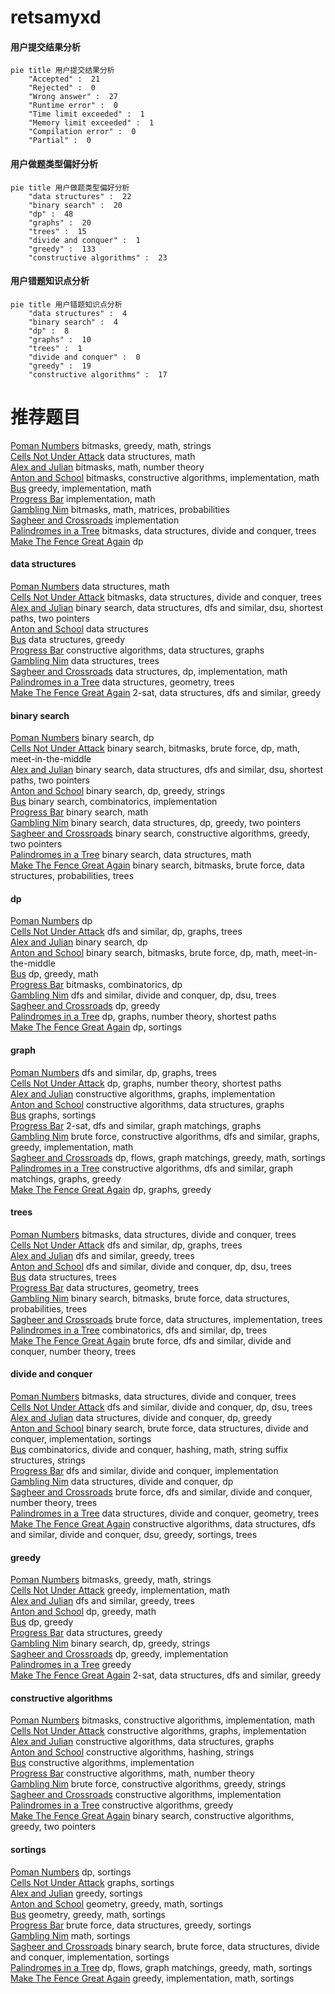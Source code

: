 # retsamyxd
<!-- tabs:start -->
#### **用户提交结果分析**

```mermaid
pie title 用户提交结果分析
    "Accepted" :  21
    "Rejected" :  0
    "Wrong answer" :  27
    "Runtime error" :  0
    "Time limit exceeded" :  1
    "Memory limit exceeded" :  1
    "Compilation error" :  0
    "Partial" :  0
```
#### **用户做题类型偏好分析**

```mermaid
pie title 用户做题类型偏好分析
    "data structures" :  22
    "binary search" :  20
    "dp" :  48
    "graphs" :  20
    "trees" :  15
    "divide and conquer" :  1
    "greedy" :  133
    "constructive algorithms" :  23
```
#### **用户错题知识点分析**

```mermaid
pie title 用户错题知识点分析
    "data structures" :  4
    "binary search" :  4
    "dp" :  8
    "graphs" :  10
    "trees" :  1
    "divide and conquer" :  0
    "greedy" :  19
    "constructive algorithms" :  17
```
<!-- tabs:end -->
# 推荐题目
[Poman Numbers](https://codeforces.com/contest/1465/problem/E)		bitmasks,
                        greedy,
                        math,
                        strings		  
[Cells Not Under Attack](http://codeforces.com/problemset/problem/701/B)		data structures,
                        math		  
[Alex and Julian](http://codeforces.com/problemset/problem/1220/D)		bitmasks,
                        math,
                        number theory		  
[Anton and School](http://codeforces.com/problemset/problem/734/F)		bitmasks,
                        constructive algorithms,
                        implementation,
                        math		  
[Bus](http://codeforces.com/problemset/problem/864/C)		greedy,
                        implementation,
                        math		  
[Progress Bar](http://codeforces.com/problemset/problem/71/B)		implementation,
                        math		  
[Gambling Nim](http://codeforces.com/problemset/problem/662/A)		bitmasks,
                        math,
                        matrices,
                        probabilities		  
[Sagheer and Crossroads](http://codeforces.com/problemset/problem/812/A)		implementation		  
[Palindromes in a Tree](http://codeforces.com/problemset/problem/914/E)		bitmasks,
                        data structures,
                        divide and conquer,
                        trees		  
[Make The Fence Great Again](http://codeforces.com/problemset/problem/1221/D)		dp		  
<!-- tabs:start -->
#### **data structures**
[Poman Numbers](http://codeforces.com/problemset/problem/701/B)		data structures,
                        math		  
[Cells Not Under Attack](http://codeforces.com/problemset/problem/914/E)		bitmasks,
                        data structures,
                        divide and conquer,
                        trees		  
[Alex and Julian](http://codeforces.com/problemset/problem/366/D)		binary search,
                        data structures,
                        dfs and similar,
                        dsu,
                        shortest paths,
                        two pointers		  
[Anton and School](http://codeforces.com/problemset/problem/1332/G)		data structures		  
[Bus](https://codeforces.com/contest/1261/problem/B1)		data structures,
                        greedy		  
[Progress Bar](https://codeforces.com/contest/1440/problem/D)		constructive algorithms,
                        data structures,
                        graphs		  
[Gambling Nim](http://codeforces.com/problemset/problem/1109/F)		data structures,
                        trees		  
[Sagheer and Crossroads](http://codeforces.com/problemset/problem/362/C)		data structures,
                        dp,
                        implementation,
                        math		  
[Palindromes in a Tree](http://codeforces.com/problemset/problem/704/E)		data structures,
                        geometry,
                        trees		  
[Make The Fence Great Again](http://codeforces.com/problemset/problem/538/H)		2-sat,
                        data structures,
                        dfs and similar,
                        greedy		  
#### **binary search**
[Poman Numbers](http://codeforces.com/problemset/problem/1225/E)		binary search,
                        dp		  
[Cells Not Under Attack](http://codeforces.com/problemset/problem/525/E)		binary search,
                        bitmasks,
                        brute force,
                        dp,
                        math,
                        meet-in-the-middle		  
[Alex and Julian](http://codeforces.com/problemset/problem/366/D)		binary search,
                        data structures,
                        dfs and similar,
                        dsu,
                        shortest paths,
                        two pointers		  
[Anton and School](http://codeforces.com/problemset/problem/1315/B)		binary search,
                        dp,
                        greedy,
                        strings		  
[Bus](https://codeforces.com/contest/504/problem/C)		binary search,
                        combinatorics,
                        implementation		  
[Progress Bar](https://codeforces.com/contest/1011/problem/C)		binary search,
                        math		  
[Gambling Nim](http://codeforces.com/problemset/problem/1492/C)		binary search,
                        data structures,
                        dp,
                        greedy,
                        two pointers		  
[Sagheer and Crossroads](http://codeforces.com/problemset/problem/1463/D)		binary search,
                        constructive algorithms,
                        greedy,
                        two pointers		  
[Palindromes in a Tree](http://codeforces.com/problemset/problem/1490/G)		binary search,
                        data structures,
                        math		  
[Make The Fence Great Again](http://codeforces.com/problemset/problem/1479/D)		binary search,
                        bitmasks,
                        brute force,
                        data structures,
                        probabilities,
                        trees		  
#### **dp**
[Poman Numbers](http://codeforces.com/problemset/problem/1221/D)		dp		  
[Cells Not Under Attack](http://codeforces.com/problemset/problem/592/D)		dfs and similar,
                        dp,
                        graphs,
                        trees		  
[Alex and Julian](http://codeforces.com/problemset/problem/1225/E)		binary search,
                        dp		  
[Anton and School](http://codeforces.com/problemset/problem/525/E)		binary search,
                        bitmasks,
                        brute force,
                        dp,
                        math,
                        meet-in-the-middle		  
[Bus](http://codeforces.com/problemset/problem/1040/B)		dp,
                        greedy,
                        math		  
[Progress Bar](http://codeforces.com/problemset/problem/1292/F)		bitmasks,
                        combinatorics,
                        dp		  
[Gambling Nim](http://codeforces.com/problemset/problem/1156/D)		dfs and similar,
                        divide and conquer,
                        dp,
                        dsu,
                        trees		  
[Sagheer and Crossroads](http://codeforces.com/problemset/problem/335/F)		dp,
                        greedy		  
[Palindromes in a Tree](http://codeforces.com/problemset/problem/1070/A)		dp,
                        graphs,
                        number theory,
                        shortest paths		  
[Make The Fence Great Again](http://codeforces.com/problemset/problem/713/C)		dp,
                        sortings		  
#### **graph**
[Poman Numbers](http://codeforces.com/problemset/problem/592/D)		dfs and similar,
                        dp,
                        graphs,
                        trees		  
[Cells Not Under Attack](http://codeforces.com/problemset/problem/1070/A)		dp,
                        graphs,
                        number theory,
                        shortest paths		  
[Alex and Julian](http://codeforces.com/problemset/problem/550/D)		constructive algorithms,
                        graphs,
                        implementation		  
[Anton and School](https://codeforces.com/contest/1440/problem/D)		constructive algorithms,
                        data structures,
                        graphs		  
[Bus](http://codeforces.com/problemset/problem/243/B)		graphs,
                        sortings		  
[Progress Bar](http://codeforces.com/problemset/problem/1239/D)		2-sat,
                        dfs and similar,
                        graph matchings,
                        graphs		  
[Gambling Nim](http://codeforces.com/problemset/problem/1487/C)		brute force,
                        constructive algorithms,
                        dfs and similar,
                        graphs,
                        greedy,
                        implementation,
                        math		  
[Sagheer and Crossroads](http://codeforces.com/problemset/problem/1437/C)		dp,
                        flows,
                        graph matchings,
                        greedy,
                        math,
                        sortings		  
[Palindromes in a Tree](http://codeforces.com/problemset/problem/1470/D)		constructive algorithms,
                        dfs and similar,
                        graph matchings,
                        graphs,
                        greedy		  
[Make The Fence Great Again](http://codeforces.com/problemset/problem/1476/C)		dp,
                        graphs,
                        greedy		  
#### **trees**
[Poman Numbers](http://codeforces.com/problemset/problem/914/E)		bitmasks,
                        data structures,
                        divide and conquer,
                        trees		  
[Cells Not Under Attack](http://codeforces.com/problemset/problem/592/D)		dfs and similar,
                        dp,
                        graphs,
                        trees		  
[Alex and Julian](http://codeforces.com/problemset/problem/846/E)		dfs and similar,
                        greedy,
                        trees		  
[Anton and School](http://codeforces.com/problemset/problem/1156/D)		dfs and similar,
                        divide and conquer,
                        dp,
                        dsu,
                        trees		  
[Bus](http://codeforces.com/problemset/problem/1109/F)		data structures,
                        trees		  
[Progress Bar](http://codeforces.com/problemset/problem/704/E)		data structures,
                        geometry,
                        trees		  
[Gambling Nim](http://codeforces.com/problemset/problem/1479/D)		binary search,
                        bitmasks,
                        brute force,
                        data structures,
                        probabilities,
                        trees		  
[Sagheer and Crossroads](http://codeforces.com/problemset/problem/1511/C)		brute force,
                        data structures,
                        implementation,
                        trees		  
[Palindromes in a Tree](http://codeforces.com/problemset/problem/1499/F)		combinatorics,
                        dfs and similar,
                        dp,
                        trees		  
[Make The Fence Great Again](http://codeforces.com/problemset/problem/1491/E)		brute force,
                        dfs and similar,
                        divide and conquer,
                        number theory,
                        trees		  
#### **divide and conquer**
[Poman Numbers](http://codeforces.com/problemset/problem/914/E)		bitmasks,
                        data structures,
                        divide and conquer,
                        trees		  
[Cells Not Under Attack](http://codeforces.com/problemset/problem/1156/D)		dfs and similar,
                        divide and conquer,
                        dp,
                        dsu,
                        trees		  
[Alex and Julian](http://codeforces.com/problemset/problem/1442/D)		data structures,
                        divide and conquer,
                        dp,
                        greedy		  
[Anton and School](http://codeforces.com/problemset/problem/1461/D)		binary search,
                        brute force,
                        data structures,
                        divide and conquer,
                        implementation,
                        sortings		  
[Bus](http://codeforces.com/problemset/problem/1466/G)		combinatorics,
                        divide and conquer,
                        hashing,
                        math,
                        string suffix structures,
                        strings		  
[Progress Bar](http://codeforces.com/problemset/problem/1490/D)		dfs and similar,
                        divide and conquer,
                        implementation		  
[Gambling Nim](https://codeforces.com/contest/1483/problem/C)		data structures,
                        divide and conquer,
                        dp		  
[Sagheer and Crossroads](http://codeforces.com/problemset/problem/1491/E)		brute force,
                        dfs and similar,
                        divide and conquer,
                        number theory,
                        trees		  
[Palindromes in a Tree](http://codeforces.com/problemset/problem/1303/G)		data structures,
                        divide and conquer,
                        geometry,
                        trees		  
[Make The Fence Great Again](http://codeforces.com/problemset/problem/1494/D)		constructive algorithms,
                        data structures,
                        dfs and similar,
                        divide and conquer,
                        dsu,
                        greedy,
                        sortings,
                        trees		  
#### **greedy**
[Poman Numbers](https://codeforces.com/contest/1465/problem/E)		bitmasks,
                        greedy,
                        math,
                        strings		  
[Cells Not Under Attack](http://codeforces.com/problemset/problem/864/C)		greedy,
                        implementation,
                        math		  
[Alex and Julian](http://codeforces.com/problemset/problem/846/E)		dfs and similar,
                        greedy,
                        trees		  
[Anton and School](http://codeforces.com/problemset/problem/1040/B)		dp,
                        greedy,
                        math		  
[Bus](http://codeforces.com/problemset/problem/335/F)		dp,
                        greedy		  
[Progress Bar](https://codeforces.com/contest/1261/problem/B1)		data structures,
                        greedy		  
[Gambling Nim](http://codeforces.com/problemset/problem/1315/B)		binary search,
                        dp,
                        greedy,
                        strings		  
[Sagheer and Crossroads](http://codeforces.com/problemset/problem/1176/C)		dp,
                        greedy,
                        implementation		  
[Palindromes in a Tree](http://codeforces.com/problemset/problem/946/A)		greedy		  
[Make The Fence Great Again](http://codeforces.com/problemset/problem/538/H)		2-sat,
                        data structures,
                        dfs and similar,
                        greedy		  
#### **constructive algorithms**
[Poman Numbers](http://codeforces.com/problemset/problem/734/F)		bitmasks,
                        constructive algorithms,
                        implementation,
                        math		  
[Cells Not Under Attack](http://codeforces.com/problemset/problem/550/D)		constructive algorithms,
                        graphs,
                        implementation		  
[Alex and Julian](https://codeforces.com/contest/1440/problem/D)		constructive algorithms,
                        data structures,
                        graphs		  
[Anton and School](https://codeforces.com/contest/1113/problem/D)		constructive algorithms,
                        hashing,
                        strings		  
[Bus](http://codeforces.com/problemset/problem/730/H)		constructive algorithms,
                        implementation		  
[Progress Bar](http://codeforces.com/problemset/problem/1511/B)		constructive algorithms,
                        math,
                        number theory		  
[Gambling Nim](http://codeforces.com/problemset/problem/1178/E)		brute force,
                        constructive algorithms,
                        greedy,
                        strings		  
[Sagheer and Crossroads](http://codeforces.com/problemset/problem/1506/E)		constructive algorithms,
                        implementation		  
[Palindromes in a Tree](http://codeforces.com/problemset/problem/1493/A)		constructive algorithms,
                        greedy		  
[Make The Fence Great Again](http://codeforces.com/problemset/problem/1463/D)		binary search,
                        constructive algorithms,
                        greedy,
                        two pointers		  
#### **sortings**
[Poman Numbers](http://codeforces.com/problemset/problem/713/C)		dp,
                        sortings		  
[Cells Not Under Attack](http://codeforces.com/problemset/problem/243/B)		graphs,
                        sortings		  
[Alex and Julian](http://codeforces.com/problemset/problem/1334/B)		greedy,
                        sortings		  
[Anton and School](https://codeforces.com/contest/1496/problem/C)		geometry,
                        greedy,
                        math,
                        sortings		  
[Bus](http://codeforces.com/problemset/problem/1495/A)		geometry,
                        greedy,
                        math,
                        sortings		  
[Progress Bar](http://codeforces.com/problemset/problem/1497/A)		brute force,
                        data structures,
                        greedy,
                        sortings		  
[Gambling Nim](http://codeforces.com/problemset/problem/1427/A)		math,
                        sortings		  
[Sagheer and Crossroads](http://codeforces.com/problemset/problem/1461/D)		binary search,
                        brute force,
                        data structures,
                        divide and conquer,
                        implementation,
                        sortings		  
[Palindromes in a Tree](http://codeforces.com/problemset/problem/1437/C)		dp,
                        flows,
                        graph matchings,
                        greedy,
                        math,
                        sortings		  
[Make The Fence Great Again](http://codeforces.com/problemset/problem/1473/A)		greedy,
                        implementation,
                        math,
                        sortings		  
<!-- tabs:end -->
